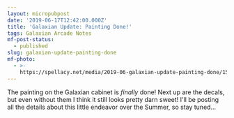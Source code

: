 ```yaml
---
layout: micropubpost
date: '2019-06-17T12:42:00.000Z'
title: 'Galaxian Update: Painting Done!'
tags: Galaxian Arcade Notes
mf-post-status:
  - published
slug: galaxian-update-painting-done
mf-photo:
  - >-
    https://spellacy.net/media/2019-06-galaxian-update-painting-done/1560775333917.jpg
---
```

The painting on the Galaxian cabinet is *finally* done! Next up are the decals, but even without them I think it still looks pretty darn sweet! I&#39;ll be posting all the details about this little endeavor over the Summer, so stay tuned...
